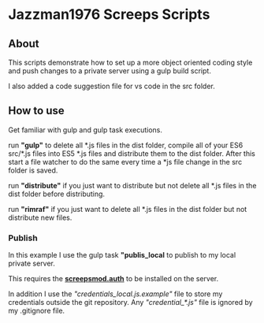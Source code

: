 # Jazzman1976 Screeps Scripts

## About

This scripts demonstrate how to set up a more object oriented coding style
and push changes to a private server using a gulp build script.

I also added a code suggestion file for vs code in the src folder.

## How to use

Get familiar with gulp and gulp task executions.

run **"gulp"** to delete all \*.js files in the dist folder, compile all of 
your ES6 src/\*.js files into ES5 \*.js files and distribute them to the dist
folder. After this start a file watcher to do the same every time a \*js file
change in the src folder is saved.

run **"distribute"** if you just want to distribute but not delete all \*.js
files in the dist folder before distributing.

run **"rimraf"** if you just want to delete all \*.js files in the dist folder
but not distribute new files.

### Publish

In this example I use the gulp task **"publis_local** to publish to my local
private server.

This requires the [**screepsmod.auth**](https://github.com/ScreepsMods/screepsmod-auth)
to be installed on the server.

In addition I use the *"credentials_local.js.example"* file to store my credentials
outside the git repository. Any *"credential_\*.js"* file is ignored by my .gitignore file. 
